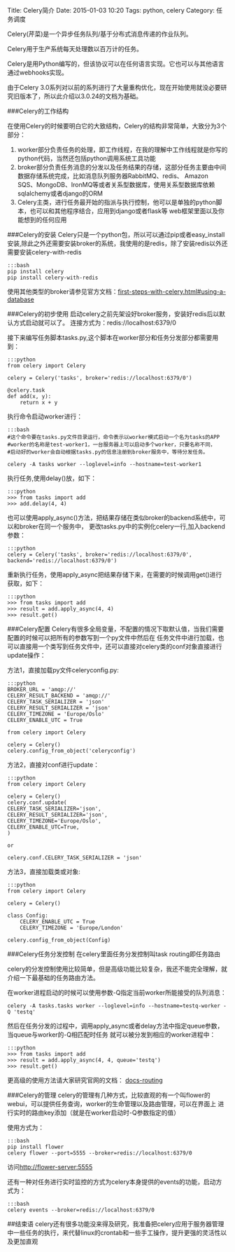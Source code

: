 Title: Celery简介
Date: 2015-01-03 10:20
Tags: python, celery
Category: 任务调度

Celery(芹菜)是一个异步任务队列/基于分布式消息传递的作业队列。

Celery用于生产系统每天处理数以百万计的任务。

Celery是用Python编写的，但该协议可以在任何语言实现。它也可以与其他语言通过webhooks实现。

由于Celery 3.0系列对以前的系列进行了大量重构优化，现在开始使用就没必要研究旧版本了，所以此介绍以3.0.24的文档为基础。

###Celery的工作结构

在使用Celery的时候要明白它的大致结构，Celery的结构非常简单，大致分为3个部分：

1. worker部分负责任务的处理，即工作线程，在我的理解中工作线程就是你写的python代码，当然还包括python调用系统工具功能
2. broker部分负责任务消息的分发以及任务结果的存储，这部分任务主要由中间数据存储系统完成，比如消息队列服务器RabbitMQ、redis、
   Amazon SQS、MongoDB、IronMQ等或者关系型数据库，使用关系型数据库依赖sqlalchemy或者django的ORM
3. Celery主类，进行任务最开始的指派与执行控制，他可以是单独的python脚本，也可以和其他程序结合，应用到django或者flask等
   web框架里面以及你能想到的任何应用

###Celery的安装
Celery只是一个python包，所以可以通过pip或者easy_install安装,除此之外还需要安装broker的系统，我使用的是redis，除了安装redis以外还需要安装celery-with-redis

    :::bash
    pip install celery
    pip install celery-with-redis

使用其他类型的broker请参见官方文档：[first-steps-with-celery.html#using-a-database](http://docs.celeryproject.org/en/latest/getting-started/first-steps-with-celery.html#using-a-database)

###Celery的初步使用
启动celery之前先架设好broker服务，安装好redis后以默认方式启动就可以了。
连接方式为：redis://localhost:6379/0

接下来编写任务脚本tasks.py,这个脚本在worker部分和任务分发部分都需要用到：

    :::python
    from celery import Celery

    celery = Celery('tasks', broker='redis://localhost:6379/0')

    @celery.task
    def add(x, y):
        return x + y

执行命令启动worker进行：
    
    :::bash
    #这个命令要在tasks.py文件目录运行，命令表示以worker模式启动一个名为tasks的APP
    #worker的名称是test-worker1，一台服务器上可以启动多个worker，只要名称不同，
    #启动好的worker会自动根据tasks.py的信息注册到broker服务中，等待分发任务。

    celery -A tasks worker --loglevel=info --hostname=test-worker1

执行任务,使用delay()放，如下：

    :::python
    >>> from tasks import add
    >>> add.delay(4, 4)

也可以使用apply_async()方法，把结果存储在类似broker的backend系统中，可以和broker在同一个服务中，
更改tasks.py中的实例化celery一行,加入backend参数：

    :::python
    celery = Celery('tasks', broker='redis://localhost:6379/0', backend='redis://localhost:6379/0')

重新执行任务，使用apply_async把结果存储下来，在需要的时候调用get()进行获取，如下：

    :::python
    >>> from tasks import add
    >>> result = add.apply_async(4, 4)
    >>> result.get()

###Celery配置
Celery有很多全局变量，不配置的情况下取默认值，当我们需要配置的时候可以把所有的参数写到一个py文件中然后在
任务文件中进行加载，也可以直接用一个类写到任务文件中，还可以直接对celery类的conf对象直接进行update操作：

方法1，直接加载py文件celeryconfig.py:

    :::python
    BROKER_URL = 'amqp://'
    CELERY_RESULT_BACKEND = 'amqp://'
    CELERY_TASK_SERIALIZER = 'json'
    CELERY_RESULT_SERIALIZER = 'json'
    CELERY_TIMEZONE = 'Europe/Oslo'
    CELERY_ENABLE_UTC = True

    from celery import Celery

    celery = Celery()
    celery.config_from_object('celeryconfig')

方法2，直接对conf进行update：

    :::python
    from celery import Celery

    celery = Celery()
    celery.conf.update(
    CELERY_TASK_SERIALIZER='json',
    CELERY_RESULT_SERIALIZER='json',
    CELERY_TIMEZONE='Europe/Oslo',
    CELERY_ENABLE_UTC=True,
    )

    or

    celery.conf.CELERY_TASK_SERIALIZER = 'json'

方法3，直接加载类或对象:

    :::python
    from celery import Celery

    celery = Celery()

    class Config:
        CELERY_ENABLE_UTC = True
        CELERY_TIMEZONE = 'Europe/London'

    celery.config_from_object(Config)

###Celery任务分发控制
在celery里面任务分发控制叫task routing即任务路由

celery的分发控制使用比较简单，但是高级功能比较复杂，我还不能完全理解，就介绍一下最基础的任务路由方法。

在worker进程启动的时候可以使用参数-Q指定当前worker所能接受的队列消息：

    celery -A tasks.tasks worker --loglevel=info --hostname=testq-worker -Q 'testq'

然后在任务分发的过程中，调用apply_async或者delay方法中指定queue参数，当queue与worker的-Q相匹配时任务
就可以被分发到相应的worker进程中：

    :::python
    >>> from tasks import add
    >>> result = add.apply_async(4, 4, queue='testq')
    >>> result.get()

更高级的使用方法请大家研究官网的文档：
[docs-routing](http://docs.celeryproject.org/en/latest/userguide/routing.html)


###Celery的管理
celery的管理有几种方式，比较直观的有一个叫flower的webui，可以提供任务查询，worker的生命管理以及路由管理，可以在界面上
进行实时的路由key添加（就是在worker启动时-Q参数指定的值）

使用方式为：

    :::bash
    pip install flower
    celery flower --port=5555 --broker=redis://localhost:6379/0
    
访问[http://flower-server:5555](http://flower-server:5555)

还有一种对任务进行实时监控的方式为celery本身提供的events的功能，启动方式为：

    :::bash
    celery events --broker=redis://localhost:6379/0


##结束语
celery还有很多功能没来得及研究，我准备把celery应用于服务器管理中一些任务的执行，来代替linux的crontab和一些手工操作，提升更强的灵活性以及更加直观
